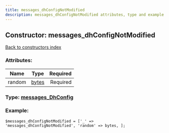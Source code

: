 ```yaml
---
title: messages_dhConfigNotModified
description: messages_dhConfigNotModified attributes, type and example
---
```

## Constructor: messages\_dhConfigNotModified  
[Back to constructors index](index.md)



### Attributes:

| Name     |    Type       | Required |
|----------|:-------------:|---------:|
|random|[bytes](../types/bytes.md) | Required|



### Type: [messages\_DhConfig](../types/messages_DhConfig.md)


### Example:

```
$messages_dhConfigNotModified = ['_' => 'messages_dhConfigNotModified', 'random' => bytes, ];
```